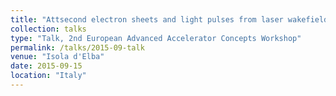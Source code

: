 ```yaml
---
title: "Attsecond electron sheets and light pulses from laser wakefields"
collection: talks
type: "Talk, 2nd European Advanced Accelerator Concepts Workshop"
permalink: /talks/2015-09-talk
venue: "Isola d'Elba"
date: 2015-09-15
location: "Italy"
---
```


